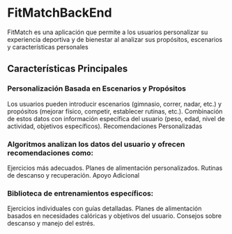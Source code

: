# FitMatchBackEnd
FitMatch es una aplicación que permite a los usuarios personalizar su experiencia deportiva y de bienestar al analizar sus propósitos, escenarios y características personales
  ## Características Principales
  ### Personalización Basada en Escenarios y Propósitos
    
  Los usuarios pueden introducir escenarios (gimnasio, correr, nadar, etc.) y propósitos (mejorar físico, competir, establecer rutinas, etc.).
  Combinación de estos datos con información específica del usuario (peso, edad, nivel de actividad, objetivos específicos).
  Recomendaciones Personalizadas
    
  ### Algoritmos analizan los datos del usuario y ofrecen recomendaciones como:
  Ejercicios más adecuados.
  Planes de alimentación personalizados.
  Rutinas de descanso y recuperación.
  Apoyo Adicional
    
  ### Biblioteca de entrenamientos específicos:
  Ejercicios individuales con guías detalladas.
  Planes de alimentación basados en necesidades calóricas y objetivos del usuario.
  Consejos sobre descanso y manejo del estrés.
